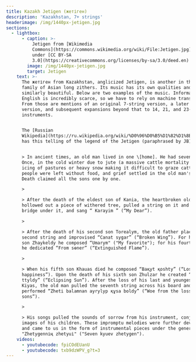 ```yaml
---
title: Kazakh Jetigen (жетіген)
description: 'Kazakhstan, 7+ strings'
headerimage: /img/1440px-jetigen.jpg
sections:
  - lightbox:
      - caption: >-
          Jetigen from [Wikimedia
          Commons](https://commons.wikimedia.org/wiki/File:Jetigen.jpg) used
          under [CC BY-SA
          3.0](https://creativecommons.org/licenses/by-sa/3.0/deed.en)
        image: /img/1440px-jetigen.jpg
        target: Jetigen
    text: >-
      The жетіген from Kazakhstan, anglicized Jetigen, is another in the wide
      family of Asian long zithers. Its music has its own qualities and is
      similarly beautiful. Below are two examples of the music. Information in
      English is incredibly scarce, so we have to rely on machine translations.
      From those are mentions of an original 7-string version, a later 13-string
      version, and subsequent expansions beyond that to 14, 21, and 23-string
      instruments.


      The [Russian
      Wikipedia](https://ru.wikipedia.org/wiki/%D0%96%D0%B5%D1%82%D1%8B%D0%B3%D0%B5%D0%BD#%D0%9B%D0%B5%D0%B3%D0%B5%D0%BD%D0%B4%D0%B0_%D0%BE_%D0%B6%D0%B5%D1%82%D1%8B%D0%B3%D0%B5%D0%BD%D0%B5)
      has this telling of the legend of the Jetigen (paraphrased by JB):


      > In ancient times, an old man lived in one \[home]. He had seven sons.
      Once, in the cold winter due to jute (a massive cattle mortality caused by
      icing of pastures or heavy snow making it difficult to graze cattle),
      people were left without food, and grief settled in the old man's house.
      Death claimed all the sons one by one. 

      >

      > After the death of the eldest son of Kania, the heartbroken old man
      hollowed out a piece of withered tree, pulled a string on it and placed a
      bridge under it, and sang “ Karayim ” (“My Dear”).

      >

      > After the death of his second son Torealym, the old father placed a
      second string and improvised “Canat sygar” (“Broken Wing”). For his third
      son Zhaykeldy he composed “Umarym" ("My favorite"); for his fourth, Beken,
      he dedicated “From sөner” (“Extinguished Flame”).

      >

      > When his fifth son Khauas died he composed “Baқyt қoshty” (“Lost
      happiness”). Upon the death of his sixth son Zhulzar he created “үn
      ttyldy” (“Eclipsing Sun”). After the loss of his last and youngest son,
      Kiyas, the old man pulled the seventh string across his board and
      performed “Zheti balamnan ayrylyp құsa boldy” (“Woe from the loss of seven
      sons”). 

      >

      > His songs pulled the sounds of sorrow from his instrument, conjuring
      images of his children. These impromptu melodies were further developed
      and came to us in the form of instrumental pieces under the general title
      "Zhetygennің zhetyuі" ("Seven kyuev zhetygen").
    videos:
      - youtubecode: fpiCOdEUanU
      - youtubecode: txb9dzWPV_g?t=3
---
```



